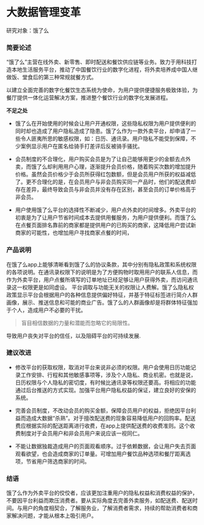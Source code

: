 # 大数据管理变革
研究对象：饿了么


### 简要论述
“饿了么”主营在线外卖、新零售、即时配送和餐饮供应链等业务。致力于用科技打造本地生活服务平台，推动了中国餐饮行业的数字化进程，将外卖培养成中国人继做饭、堂食后的第三种常规就餐方式。

以建立全面完善的数字化餐饮生态系统为使命，为用户提供便捷服务极致体验，为餐厅提供一体化运营解决方案，推进整个餐饮行业的数字化发展进程。

**不足之处**
- 饿了么在开始使用的时候会让用户开通权限，这些隐私权限为用户提供便利的同时却也造成了用户隐私造成了隐患。饿了么作为一款外卖平台，却申请了一些令人匪夷所思的敏感权限，如：日历、通讯录。用户隐私不能受到保障，不少案例显示用户在匿名给骑手打差评后反被骑手骚扰。


- 会员制度的不合理化，用户购买会员是为了让自己能够用更少的金额去点外卖，而饿了么却利用用户心理，逐渐提升会员价格，随着购买次数的增加提升价格。虽然会员价格少于会员所获得红包数额，但是会员用户所获的权益减低了。更不合理化的是，在会员用户与非会员购买同一产品时，他们的配送费却存在差异，最终导致会员与非会员并没有存在区别，甚至会员的订单价格高于非会员。

- 用户使用饿了么平台的选择性不断减少，用户点外卖的时间增多。外卖平台的初衷是为了让用户节省时间成本去提供用餐服务，为用户提供便利。而饿了么在点餐页面排名靠前的商家都是提供用户的已购买的商家，这降低用户尝试新商家的可能性，也增加用户寻找商家点餐的时间，

### 产品说明
在饿了么app上能够清晰看到饿了么的协议条款，其中分别有隐私政策和系统权限的各项说明。在通讯录权限下的说明是为了方便购物时取用用户的联系人信息，而作为外卖平台，用户点餐所填写的订单地址已经足够让用户获得外卖，而访问通讯录这一权限更是如同虚设。 平台调取与功能无关的权限让人费解。饿了么隐私权政策显示平台会根据用户的各种信息提供偏好特征，并基于特征标签进行简介人群画像，展示、推送信息和可能的商业广告。饿了么的人群画像却是将群体特征强加于个人，造成用户不必要的干扰。
>盲目相信数据的力量和潜能而忽略它的局限性。

导致用户丧失对平台的信任，以及阻碍平台的可持续发展.

### 建议改进
- 修改平台的获取权限，取消对平台来说非必须的权限。用户会使用日历功能记录工作安排、行程和其他敏感事项等，涉及个人隐私、商业机密。也就是说，日历权限与个人隐私的密切度，有时候比通讯录等权限还要高。将相应的功能通过后台推送的方式实现。加强平台用户隐私权益的保证，建立良好的安保的系统。

- 完善会员制度，不改动会员的购买金额，保障会员用户的权益，拒绝因平台利益而造成大数据“杀熟”。对于擅改配送费的现象容易降低用户的回购率。配送费应根据实际的配送距离进行收费，在app上提供配送费的收费准则。这个收费制度对于会员用户和非会员用户来说应该一视同仁。

- 不能让数据独裁造成用户的页面观看顺序。过于依赖数据，会让用户失去页面观看欲望，也会造成商家的订单量。可增加用户餐饮品种选项和餐厅距离选项，节省用户筛选商家的时间。


### 结语
饿了么作为外卖平台的佼佼者，应该更加注重用户的隐私权益和消费权益的保护，不要因平台利益而欺压消费者。要从实际角度去完善外卖服务，如配送费、配送时间。与用户的角度相契合，了解服务业，了解消费者需求，持续的帮助消费者和商家解决问题，才能从根本上吸引用户。
